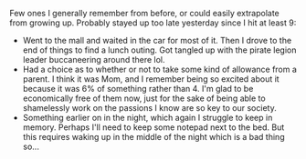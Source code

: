 Few ones I generally remember from before, or could easily extrapolate from growing up. Probably stayed up too late yesterday since I hit at least 9:
- Went to the mall and waited in the car for most of it. Then I drove to the end of things to find a lunch outing. Got tangled up with the pirate legion leader buccaneering around there lol.
- Had a choice as to whether or not to take some kind of allowance from a parent. I think it was Mom, and I remember being so excited about it because it was 6% of something rather than 4. I'm glad to be economically free of them now, just for the sake of being able to shamelessly work on the passions I know are so key to our society.
- Something earlier on in the night, which again I struggle to keep in memory. Perhaps I'll need to keep some notepad next to the bed. But this requires waking up in the middle of the night which is a bad thing so...
